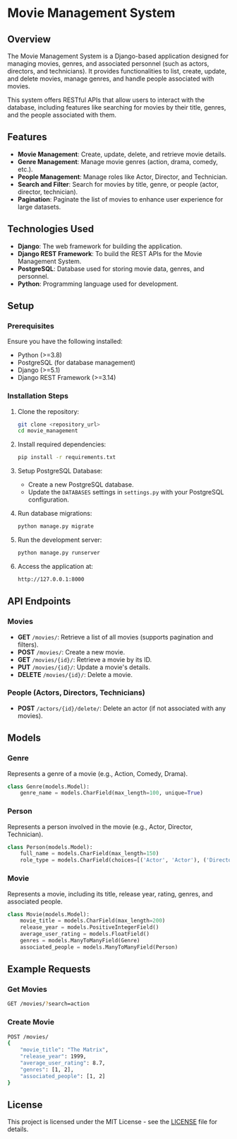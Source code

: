 
# Movie Management System

## Overview
The Movie Management System is a Django-based application designed for managing movies, genres, and associated personnel (such as actors, directors, and technicians). It provides functionalities to list, create, update, and delete movies, manage genres, and handle people associated with movies.

This system offers RESTful APIs that allow users to interact with the database, including features like searching for movies by their title, genres, and the people associated with them.

## Features
- **Movie Management**: Create, update, delete, and retrieve movie details.
- **Genre Management**: Manage movie genres (action, drama, comedy, etc.).
- **People Management**: Manage roles like Actor, Director, and Technician.
- **Search and Filter**: Search for movies by title, genre, or people (actor, director, technician).
- **Pagination**: Paginate the list of movies to enhance user experience for large datasets.

## Technologies Used
- **Django**: The web framework for building the application.
- **Django REST Framework**: To build the REST APIs for the Movie Management System.
- **PostgreSQL**: Database used for storing movie data, genres, and personnel.
- **Python**: Programming language used for development.

## Setup

### Prerequisites
Ensure you have the following installed:
- Python (>=3.8)
- PostgreSQL (for database management)
- Django (>=5.1)
- Django REST Framework (>=3.14)

### Installation Steps
1. Clone the repository:
   ```bash
   git clone <repository_url>
   cd movie_management
   ```

2. Install required dependencies:
   ```bash
   pip install -r requirements.txt
   ```

3. Setup PostgreSQL Database:
   - Create a new PostgreSQL database.
   - Update the `DATABASES` settings in `settings.py` with your PostgreSQL configuration.

4. Run database migrations:
   ```bash
   python manage.py migrate
   ```

5. Run the development server:
   ```bash
   python manage.py runserver
   ```

6. Access the application at:
   ```bash
   http://127.0.0.1:8000
   ```

## API Endpoints

### Movies
- **GET** `/movies/`: Retrieve a list of all movies (supports pagination and filters).
- **POST** `/movies/`: Create a new movie.
- **GET** `/movies/{id}/`: Retrieve a movie by its ID.
- **PUT** `/movies/{id}/`: Update a movie's details.
- **DELETE** `/movies/{id}/`: Delete a movie.

### People (Actors, Directors, Technicians)
- **POST** `/actors/{id}/delete/`: Delete an actor (if not associated with any movies).

## Models

### Genre
Represents a genre of a movie (e.g., Action, Comedy, Drama).

```python
class Genre(models.Model):
    genre_name = models.CharField(max_length=100, unique=True)
```

### Person
Represents a person involved in the movie (e.g., Actor, Director, Technician).

```python
class Person(models.Model):
    full_name = models.CharField(max_length=150)
    role_type = models.CharField(choices=[('Actor', 'Actor'), ('Director', 'Director'), ('Technician', 'Technician')])
```

### Movie
Represents a movie, including its title, release year, rating, genres, and associated people.

```python
class Movie(models.Model):
    movie_title = models.CharField(max_length=200)
    release_year = models.PositiveIntegerField()
    average_user_rating = models.FloatField()
    genres = models.ManyToManyField(Genre)
    associated_people = models.ManyToManyField(Person)
```

## Example Requests

### Get Movies
```bash
GET /movies/?search=action
```

### Create Movie
```bash
POST /movies/
{
    "movie_title": "The Matrix",
    "release_year": 1999,
    "average_user_rating": 8.7,
    "genres": [1, 2],
    "associated_people": [1, 2]
}
```

## License
This project is licensed under the MIT License - see the [LICENSE](LICENSE) file for details.
